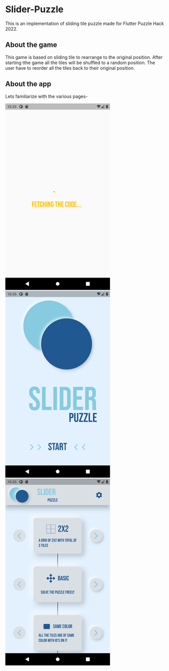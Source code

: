 # Slider-Puzzle

This is an implementation of sliding tile puzzle made for Flutter Puzzle Hack 2022.

## About the game
This game is based on sliding tile to rearrange to the original position. After starting tthe game all the tiles will be shuffled to a random position. The user have to reorder all the tiles back to their original position.


## About the app

Lets familiarize with the various pages-

<img src="app_images/Initial Loading Page.png" width="330" title="Initial Loading Page"> <img src="app_images/Cool Theme Front Page.png" width="330" title="Cool Theme Front Page"> <img src="app_images/Cool Theme Main Menu Page.png" width="330" title="Cool Theme Main Menu Page">


